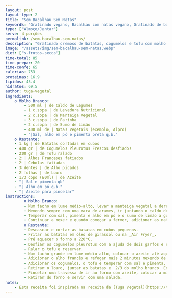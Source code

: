 ```yaml
---
layout: post
layout-type: 2
title: "Sem Bacalhau Sem Natas"
keywords: "Gratinado vegano, Bacalhau com natas vegano, Gratinado de batatas com cogumelos, Receita vegana com tofu, Molho branco sem lactose, Prato principal vegano ao forno, Batatas gratinadas com cogumelos, Receita vegana rica em sabor, Pratos quentes veganos, Jantares especiais veganos"
type: ["Almoço/Jantar"]
serve: 4 porções
permalink: /sem-bacalhau-sem-natas/
description: "Gratinado cremoso de batatas, cogumelos e tofu com molho branco"
image: "/assets/img/sem-bacalhau-sem-natas.webp"
diet: ["s-frutos-secos"]
time-total: 85
time-prepar: 20
time-confe: 65
calorias: 753
proteinas: 16.9
lipidos: 45.4
hidratos: 69.5
author: tuga-vegetal
ingredients:
    o Molho Branco:
        - 500 ml | de Caldo de Legumes
        - 1 c.sopa | de Levedura Nutricional
        - 2 c.sopa | de Manteiga Vegetal
        - 3 c.sopa | de Farinha
        - 2 c.sopa | de Sumo de Limão
        - 400 ml de | Natas Vegetais (exemplo, Alpro)
        - "|Sal, alho em pó e pimenta preta q.b."
    o Restante:   
    - 1 kg | de Batatas cortadas em cubos
    - 400 gr | de Cogumelos Pleurotus Frescos desfiados
    - 200 gr | de Tofu ralado
    - 2 | Alhos Franceses fatiados
    - 2 | Cebolas fatiadas
    - 3 dentes | de Alho picados
    - 2 folhas | de Louro
    - 1/3 copo (80ml) | de Azeite
    - "| Sal e pimenta qb"
    - "| Alho em pó q.b."
    - "| Azeite para pincelar"
instructions:
        o Molho Branco:
        - Num tacho em lume médio-alto, levar a manteiga vegetal a derreter e adicionar a farinha. 
        - Mexendo sempre com uma vara de arames, ir juntando o caldo de legumes aos poucos.
        - Temperar com sal, pimenta e alho em pó e o sumo de limão a gosto.
        - Continuar a mexer e quando começar a ferver, adicionar as natas. Esperar que comece a ferver novamente e desligar o lume. Este molho não deve ficar muito espesso. Reservar.
        o Restante:
        - Descascar e cortar as batatas em cubos pequenos.
        - Fritar as batatas em óleo de girassol ou na _Air Fryer_.
        - Pré aquecer o forno a 220°C.
        - Desfiar os cogumelos pleurotus com a ajuda de dois garfos e reservar.
        - Ralar o tofu e reservar.
        - Num tacho grande em lume médio-alto, colocar o azeite até aquecer bem. Adicionar a cebola, o alho e o louro e refogar cerca de 2 minutos até a cebola começar a ficar transparente. 
        - Adicionar o alho francês e refogar mais 2 minutos mexendo de vez em quando.
        - Adicionar os cogumelos, o tofu e temperar com sal e pimenta. Tapar e deixar cozinhar 3-4 minutos. 
        - Retirar o louro, juntar as batatas e  2/3 do molho branco. Envolver bem.
        - Pincelar uma travessa de ir ao forno com azeite, colocar a mistura anterior e espalhar uniformemente. Cobrir com o restante molho branco e levar ao forno pré-aquecido a 220°C cerca de 40 minutos até o topo ficar dourado.
        - Retirar do forno e servir com uma salada.
notes:
    - Esta receita foi inspirada na receita da [Tuga Vegetal](https://tugavegetal.com/bacalhau-com-natas-vegano/)   
---
```

